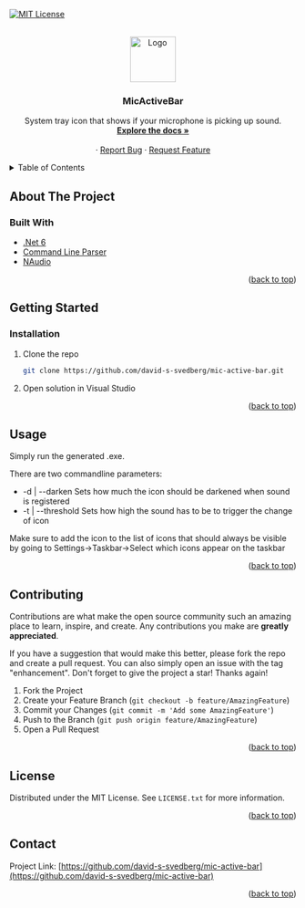 <div id="top"></div>

<!-- PROJECT SHIELDS -->
<!--
*** I'm using markdown "reference style" links for readability.
*** Reference links are enclosed in brackets [ ] instead of parentheses ( ).
*** See the bottom of this document for the declaration of the reference variables
*** for contributors-url, forks-url, etc. This is an optional, concise syntax you may use.
*** https://www.markdownguide.org/basic-syntax/#reference-style-links
-->
[![MIT License][license-shield]][license-url]

<!-- PROJECT LOGO -->
<br />
<div align="center">
  <a href="https://github.com/david-s-svedberg/mic-active-bar">
    <img src="no_sound.ico" alt="Logo" width="80" height="80">
  </a>

<h3 align="center">MicActiveBar</h3>

  <p align="center">
    System tray icon that shows if your microphone is picking up sound.
    <br />
    <a href="https://github.com/david-s-svedberg/mic-active-bar"><strong>Explore the docs »</strong></a>
    <br />
    <br />
    ·
    <a href="https://github.com/david-s-svedberg/mic-active-bar/issues">Report Bug</a>
    ·
    <a href="https://github.com/david-s-svedberg/mic-active-bar/issues">Request Feature</a>
  </p>
</div>



<!-- TABLE OF CONTENTS -->
<details>
  <summary>Table of Contents</summary>
  <ol>
    <li>
      <a href="#about-the-project">About The Project</a>
      <ul>
        <li><a href="#built-with">Built With</a></li>
      </ul>
    </li>
    <li>
      <a href="#getting-started">Getting Started</a>
      <ul>
        <li><a href="#prerequisites">Prerequisites</a></li>
        <li><a href="#installation">Installation</a></li>
      </ul>
    </li>
    <li><a href="#usage">Usage</a></li>
    <li><a href="#license">License</a></li>
    <li><a href="#contact">Contact</a></li>
  </ol>
</details>



<!-- ABOUT THE PROJECT -->
## About The Project

### Built With

* [.Net 6](https://docs.microsoft.com/en-us/dotnet/core/whats-new/dotnet-6)
* [Command Line Parser](https://github.com/commandlineparser/commandline)
* [NAudio](https://github.com/naudio/NAudio)

<p align="right">(<a href="#top">back to top</a>)</p>



<!-- GETTING STARTED -->
## Getting Started

### Installation

1. Clone the repo
   ```sh
   git clone https://github.com/david-s-svedberg/mic-active-bar.git
   ```
2. Open solution in Visual Studio

<p align="right">(<a href="#top">back to top</a>)</p>



<!-- USAGE EXAMPLES -->
## Usage

Simply run the generated .exe.

There are two commandline parameters:
* -d | --darken Sets how much the icon should be darkened when sound is registered
* -t | --threshold Sets how high the sound has to be to trigger the change of icon

Make sure to add the icon to the list of icons that should always be visible by going to Settings->Taskbar->Select which icons appear on the taskbar

<p align="right">(<a href="#top">back to top</a>)</p>

<!-- CONTRIBUTING -->
## Contributing

Contributions are what make the open source community such an amazing place to learn, inspire, and create. Any contributions you make are **greatly appreciated**.

If you have a suggestion that would make this better, please fork the repo and create a pull request. You can also simply open an issue with the tag "enhancement".
Don't forget to give the project a star! Thanks again!

1. Fork the Project
2. Create your Feature Branch (`git checkout -b feature/AmazingFeature`)
3. Commit your Changes (`git commit -m 'Add some AmazingFeature'`)
4. Push to the Branch (`git push origin feature/AmazingFeature`)
5. Open a Pull Request

<p align="right">(<a href="#top">back to top</a>)</p>



<!-- LICENSE -->
## License

Distributed under the MIT License. See `LICENSE.txt` for more information.

<p align="right">(<a href="#top">back to top</a>)</p>



<!-- CONTACT -->
## Contact

Project Link: [https://github.com/david-s-svedberg/mic-active-bar](https://github.com/david-s-svedberg/mic-active-bar)

<p align="right">(<a href="#top">back to top</a>)</p>

<!-- MARKDOWN LINKS & IMAGES -->
<!-- https://www.markdownguide.org/basic-syntax/#reference-style-links -->
[issues-shield]: https://img.shields.io/github/issues/david-s-svedberg/mic-active-bar.svg?style=for-the-badge
[issues-url]: https://github.com/david-s-svedberg/mic-active-bar/issues
[license-shield]: https://img.shields.io/github/license/david-s-svedberg/mic-active-bar.svg?style=for-the-badge
[license-url]: https://github.com/david-s-svedberg/mic-active-bar/blob/master/LICENSE.txt